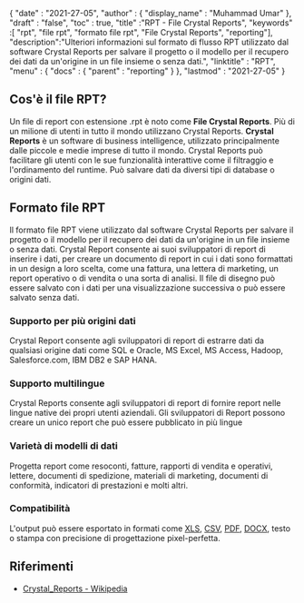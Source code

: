 {
  "date" : "2021-27-05",
  "author" : {
    "display_name" : "Muhammad Umar"
},
  "draft" : "false",
  "toc" : true,
  "title" :"RPT - File Crystal Reports",
  "keywords" :[ "rpt", "file rpt", "formato file rpt", "File Crystal Reports", "reporting"],
  "description":"Ulteriori informazioni sul formato di flusso RPT utilizzato dal software Crystal Reports per salvare il progetto o il modello per il recupero dei dati da un'origine in un file insieme o senza dati.",
  "linktitle" : "RPT",
  "menu" : {
    "docs" : {
      "parent" : "reporting"
}
},
  "lastmod" : "2021-27-05"
}

## Cos'è il file RPT? ##
Un file di report con estensione .rpt è noto come **File Crystal Reports**. Più di un milione di utenti in tutto il mondo utilizzano Crystal Reports. **Crystal Reports** è un software di business intelligence, utilizzato principalmente dalle piccole e medie imprese di tutto il mondo. Crystal Reports può facilitare gli utenti con le sue funzionalità interattive come il filtraggio e l'ordinamento del runtime. Può salvare dati da diversi tipi di database o origini dati.

## Formato file RPT

Il formato file RPT viene utilizzato dal software Crystal Reports per salvare il progetto o il modello per il recupero dei dati da un'origine in un file insieme o senza dati. Crystal Report consente ai suoi sviluppatori di report di inserire i dati, per creare un documento di report in cui i dati sono formattati in un design a loro scelta, come una fattura, una lettera di marketing, un report operativo o di vendita o una sorta di analisi. Il file di disegno può essere salvato con i dati per una visualizzazione successiva o può essere salvato senza dati.

### Supporto per più origini dati
Crystal Report consente agli sviluppatori di report di estrarre dati da qualsiasi origine dati come SQL e Oracle, MS Excel, MS Access, Hadoop, Salesforce.com, IBM DB2 e SAP HANA.

### Supporto multilingue
Crystal Reports consente agli sviluppatori di report di fornire report nelle lingue native dei propri utenti aziendali. Gli sviluppatori di Report possono creare un unico report che può essere pubblicato in più lingue

### Varietà di modelli di dati
Progetta report come resoconti, fatture, rapporti di vendita e operativi, lettere, documenti di spedizione, materiali di marketing, documenti di conformità, indicatori di prestazioni e molti altri.

### Compatibilità
L'output può essere esportato in formati come [XLS](/it/spreadsheet/xlsx/), [CSV](/it/spreadsheet/csv/), [PDF](/it/pdf/), [DOCX](/it/word-processing/docx/), testo o stampa con precisione di progettazione pixel-perfetta.




## Riferimenti ##

- [Crystal_Reports - Wikipedia](https://en.wikipedia.org/wiki/Crystal_Reports)

